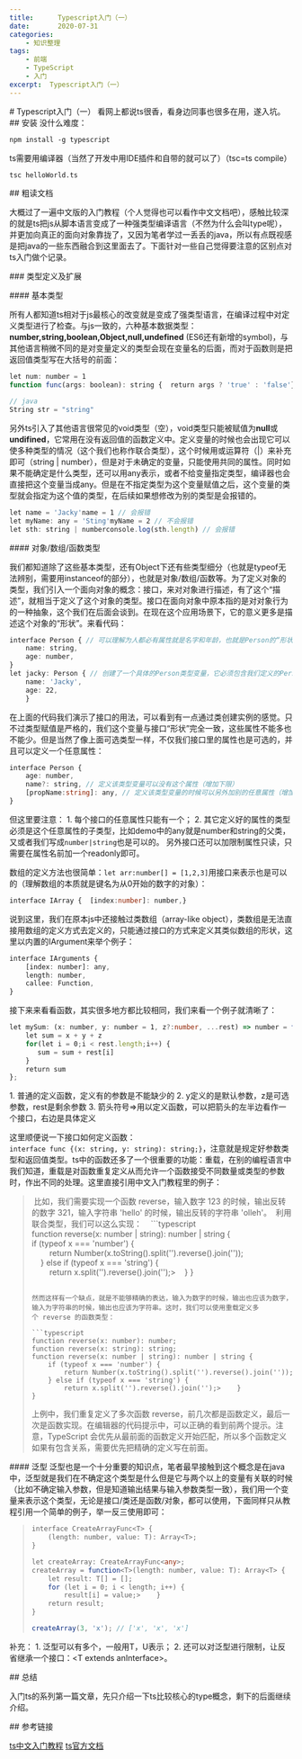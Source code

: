 ```yaml
---
title:      Typescript入门（一）
date:       2020-07-31
categories:
    - 知识整理
tags:
    - 前端
    - TypeScript
    - 入门
excerpt:  Typescript入门（一）
---
```

# Typescript入门（一）
看网上都说ts很香，看身边同事也很多在用，遂入坑。
## 安装
没什么难度：

```bash
npm install -g typescript
```

ts需要用编译器（当然了开发中用IDE插件和自带的就可以了）（tsc=ts compile）

```bash
tsc helloWorld.ts
```

## 粗读文档

大概过了一遍中文版的入门教程（个人觉得也可以看作中文文档吧），感触比较深的就是ts把js从脚本语言变成了一种强类型编译语言（不然为什么会叫type呢），并更加向真正的面向对象靠拢了，又因为笔者学过一丢丢的java，所以有点既视感是把java的一些东西融合到这里面去了。下面针对一些自己觉得要注意的区别点对ts入门做个记录。

### 类型定义及扩展

#### 基本类型

所有人都知道ts相对于js最核心的改变就是变成了强类型语言，在编译过程中对定义类型进行了检查。与js一致的，六种基本数据类型：**number,string,boolean,Object,null,undefined** (ES6还有新增的symbol)，与其他语言稍微不同的是对变量定义的类型会现在变量名的后面，而对于函数则是把返回值类型写在大括号的前面：

```typescript
let num: number = 1
function func(args: boolean): string {  return args ? 'true' : 'false'}
```

```java
// java
String str = "string"
```

另外ts引入了其他语言很常见的void类型（空），void类型只能被赋值为**null**或**undifined**，它常用在没有返回值的函数定义中。定义变量的时候也会出现它可以使多种类型的情况（这个我们也称作联合类型），这个时候用或运算符（|）来补充即可（string | number），但是对于未确定的变量，只能使用共同的属性。同时如果不能确定是什么类型，还可以用any表示，或者不给变量指定类型，编译器也会直接把这个变量当成any。但是在不指定类型为这个变量赋值之后，这个变量的类型就会指定为这个值的类型，在后续如果想修改为别的类型是会报错的。

```typescript
let name = 'Jacky'name = 1 // 会报错
let myName: any = 'Sting'myName = 2 // 不会报错
let sth: string | numberconsole.log(sth.length) // 会报错
```

#### 对象/数组/函数类型

我们都知道除了这些基本类型，还有Object下还有些类型细分（也就是typeof无法辨别，需要用instanceof的部分），也就是对象/数组/函数等。为了定义对象的类型，我们引入一个面向对象的概念：接口，来对对象进行描述，有了这个“描述”，就相当于定义了这个对象的类型。接口在面向对象中原本指的是对对象行为的一种抽象，这个我们在后面会谈到。在现在这个应用场景下，它的意义更多是描述这个对象的“形状”。来看代码：

```typescript
interface Person { // 可以理解为人都必有属性就是名字和年龄，也就是Person的“形状”  
    name: string,
    age: number,
}
let jacky: Person { // 创建了一个具体的Person类型变量，它必须包含我们定义的Person应该有的属性  
    name: 'Jacky',
    age: 22,
    }
```

在上面的代码我们演示了接口的用法，可以看到有一点通过类创建实例的感觉。只不过类型赋值是严格的，我们这个变量与接口“形状”完全一致，这些属性不能多也不能少。但是当然了像上面可选类型一样，不仅我们接口里的属性也是可选的，并且可以定义一个任意属性：

```typescript
interface Person {  
    age: number,
    name?: string, // 定义该类型变量可以没有这个属性（增加下限）  
    [propName:string]: any, // 定义该类型变量的时候可以另外加别的任意属性（增加上限）
}
```

但这里要注意：
1. 每个接口的任意属性只能有一个；
2. 其它定义好的属性的类型必须是这个任意属性的子类型，比如demo中的any就是number和string的父类，又或者我们写成```number|string```也是可以的。
另外接口还可以加限制属性只读，只需要在属性名前加一个readonly即可。

数组的定义方法也很简单：```let arr:number[] = [1,2,3]```用接口来表示也是可以的（理解数组的本质就是键名为从0开始的数字的对象）：

```typescript
interface IArray {  [index:number]: number,}
```

说到这里，我们在原本js中还接触过类数组（array-like object），类数组是无法直接用数组的定义方式去定义的，只能通过接口的方式来定义其类似数组的形状，这里以内置的IArgument来举个例子：

```typescript
interface IArguments {
    [index: number]: any,
    length: number,
    callee: Function,
}
```

接下来来看看函数，其实很多地方都比较相同，我们来看一个例子就清晰了：

```typescript
let mySum: (x: number, y: number = 1, z?:number, ...rest) => number = function (x: number, y: number): number {
    let sum = x + y + z
    for(let i = 0;i < rest.length;i++) {
       sum = sum + rest[i]
    }
    return sum
};
```

1. 普通的定义函数，定义有的参数是不能缺少的
2. y定义的是默认参数，z是可选参数，rest是剩余参数
3. 箭头符号=>用以定义函数，可以把箭头的左半边看作一个接口，右边是具体定义

这里顺便说一下接口如何定义函数：```interface func {(x: string, y: string): string;}```，注意就是规定好参数类型和返回值类型。ts中的函数还多了一个很重要的功能：重载，在别的编程语言中我们知道，重载是对函数重复定义从而允许一个函数接受不同数量或类型的参数时，作出不同的处理。这里直接引用中文入门教程里的例子：
> 比如，我们需要实现一个函数 reverse，输入数字 123 的时候，输出反转的数字 321，输入字符串 'hello' 的时候，输出反转的字符串 'olleh'。
> 利用联合类型，我们可以这么实现：
> 
> ```typescript
>function reverse(x: number | string): number | string {
>   if (typeof x === 'number') {
>        return Number(x.toString().split('').reverse().join(''));
>    } else if (typeof x === 'string') {
>        return x.split('').reverse().join('');>    }
>}
>```
>
>然而这样有一个缺点，就是不能够精确的表达，输入为数字的时候，输出也应该为数字，输入为字符串的时候，输出也应该为字符串。这时，我们可以使用重载定义多个 reverse 的函数类型：
>
>```typescript
>function reverse(x: number): number;
>function reverse(x: string): string;
>function reverse(x: number | string): number | string {
>    if (typeof x === 'number') {
>        return Number(x.toString().split('').reverse().join(''));
>    } else if (typeof x === 'string') {
>        return x.split('').reverse().join('');>    }
>}
>```
>
>上例中，我们重复定义了多次函数 reverse，前几次都是函数定义，最后一次是函数实现。在编辑器的代码提示中，可以正确的看到前两个提示。注意，TypeScript 会优先从最前面的函数定义开始匹配，所以多个函数定义如果有包含关系，需要优先把精确的定义写在前面。

#### 泛型
泛型也是一个十分重要的知识点，笔者最早接触到这个概念是在java中，泛型就是我们在不确定这个类型是什么但是它与两个以上的变量有关联的时候（比如不确定输入参数，但是知道输出结果与输入参数类型一致），我们用一个变量来表示这个类型，无论是接口/类还是函数/对象，都可以使用，下面同样只从教程引用一个简单的例子，举一反三使用即可：

>```typescript
>interface CreateArrayFunc<T> {
>    (length: number, value: T): Array<T>;
>}
>
>let createArray: CreateArrayFunc<any>;
>createArray = function<T>(length: number, value: T): Array<T> {
>    let result: T[] = [];
>    for (let i = 0; i < length; i++) {
>        result[i] = value;>    }
>    return result;
>}
>
>createArray(3, 'x'); // ['x', 'x', 'x']
>```

补充：
1. 泛型可以有多个，一般用T，U表示；
2. 还可以对泛型进行限制，让反省继承一个接口：\<T extends anInterface\>。

## 总结

入门ts的系列第一篇文章，先只介绍一下ts比较核心的type概念，剩下的后面继续介绍。

## 参考链接

[ts中文入门教程](https://ts.xcatliu.com/)
[ts官方文档](https://www.typescriptlang.org/docs/handbook/basic-types.html)
